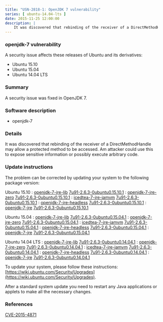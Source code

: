 ```yaml
---
title: "USN-2818-1: OpenJDK 7 vulnerability"
series: [ ubuntu-14.04-lts ]
date: 2015-11-25 12:00:00
description: |
    It was discovered that rebinding of the receiver of a DirectMethodHandle may allow a protected method to be accessed. Am attacker could use this to expose sensitive information or possibly execute arbitrary code. 
--- 
```

 
### openjdk-7 vulnerability

A security issue affects these releases of Ubuntu and its derivatives:

* Ubuntu 15.10
* Ubuntu 15.04
* Ubuntu 14.04 LTS

### Summary

A security issue was fixed in OpenJDK 7. 

### Software description

* openjdk-7 

### Details

It was discovered that rebinding of the receiver of a DirectMethodHandle may allow a protected method to be accessed. Am attacker could use this to expose sensitive information or possibly execute arbitrary code. 

### Update instructions

The problem can be corrected by updating your system to the following package version:

Ubuntu 15.10
 : [openjdk-7-jre-lib](https://launchpad.net/ubuntu/+source/openjdk-7) <span> [7u91-2.6.3-0ubuntu0.15.10.1](https://launchpad.net/ubuntu/+source/openjdk-7/7u91-2.6.3-0ubuntu0.15.10.1) </span> 
 : [openjdk-7-jre-zero](https://launchpad.net/ubuntu/+source/openjdk-7) <span> [7u91-2.6.3-0ubuntu0.15.10.1](https://launchpad.net/ubuntu/+source/openjdk-7/7u91-2.6.3-0ubuntu0.15.10.1) </span> 
 : [icedtea-7-jre-jamvm](https://launchpad.net/ubuntu/+source/openjdk-7) <span> [7u91-2.6.3-0ubuntu0.15.10.1](https://launchpad.net/ubuntu/+source/openjdk-7/7u91-2.6.3-0ubuntu0.15.10.1) </span> 
 : [openjdk-7-jre-headless](https://launchpad.net/ubuntu/+source/openjdk-7) <span> [7u91-2.6.3-0ubuntu0.15.10.1](https://launchpad.net/ubuntu/+source/openjdk-7/7u91-2.6.3-0ubuntu0.15.10.1) </span> 
 : [openjdk-7-jre](https://launchpad.net/ubuntu/+source/openjdk-7) <span> [7u91-2.6.3-0ubuntu0.15.10.1](https://launchpad.net/ubuntu/+source/openjdk-7/7u91-2.6.3-0ubuntu0.15.10.1) </span> 

Ubuntu 15.04
 : [openjdk-7-jre-lib](https://launchpad.net/ubuntu/+source/openjdk-7) <span> [7u91-2.6.3-0ubuntu0.15.04.1](https://launchpad.net/ubuntu/+source/openjdk-7/7u91-2.6.3-0ubuntu0.15.04.1) </span> 
 : [openjdk-7-jre-zero](https://launchpad.net/ubuntu/+source/openjdk-7) <span> [7u91-2.6.3-0ubuntu0.15.04.1](https://launchpad.net/ubuntu/+source/openjdk-7/7u91-2.6.3-0ubuntu0.15.04.1) </span> 
 : [icedtea-7-jre-jamvm](https://launchpad.net/ubuntu/+source/openjdk-7) <span> [7u91-2.6.3-0ubuntu0.15.04.1](https://launchpad.net/ubuntu/+source/openjdk-7/7u91-2.6.3-0ubuntu0.15.04.1) </span> 
 : [openjdk-7-jre-headless](https://launchpad.net/ubuntu/+source/openjdk-7) <span> [7u91-2.6.3-0ubuntu0.15.04.1](https://launchpad.net/ubuntu/+source/openjdk-7/7u91-2.6.3-0ubuntu0.15.04.1) </span> 
 : [openjdk-7-jre](https://launchpad.net/ubuntu/+source/openjdk-7) <span> [7u91-2.6.3-0ubuntu0.15.04.1](https://launchpad.net/ubuntu/+source/openjdk-7/7u91-2.6.3-0ubuntu0.15.04.1) </span> 

Ubuntu 14.04 LTS
 : [openjdk-7-jre-lib](https://launchpad.net/ubuntu/+source/openjdk-7) <span> [7u91-2.6.3-0ubuntu0.14.04.1](https://launchpad.net/ubuntu/+source/openjdk-7/7u91-2.6.3-0ubuntu0.14.04.1) </span> 
 : [openjdk-7-jre-zero](https://launchpad.net/ubuntu/+source/openjdk-7) <span> [7u91-2.6.3-0ubuntu0.14.04.1](https://launchpad.net/ubuntu/+source/openjdk-7/7u91-2.6.3-0ubuntu0.14.04.1) </span> 
 : [icedtea-7-jre-jamvm](https://launchpad.net/ubuntu/+source/openjdk-7) <span> [7u91-2.6.3-0ubuntu0.14.04.1](https://launchpad.net/ubuntu/+source/openjdk-7/7u91-2.6.3-0ubuntu0.14.04.1) </span> 
 : [openjdk-7-jre-headless](https://launchpad.net/ubuntu/+source/openjdk-7) <span> [7u91-2.6.3-0ubuntu0.14.04.1](https://launchpad.net/ubuntu/+source/openjdk-7/7u91-2.6.3-0ubuntu0.14.04.1) </span> 
 : [openjdk-7-jre](https://launchpad.net/ubuntu/+source/openjdk-7) <span> [7u91-2.6.3-0ubuntu0.14.04.1](https://launchpad.net/ubuntu/+source/openjdk-7/7u91-2.6.3-0ubuntu0.14.04.1) </span> 

To update your system, please follow these instructions: [https://wiki.ubuntu.com/Security/Upgrades](https://wiki.ubuntu.com/Security/Upgrades).

After a standard system update you need to restart any Java applications or applets to make all the necessary changes. 

### References

 [CVE-2015-4871](http://people.ubuntu.com/~ubuntu-security/cve/CVE-2015-4871)
 
